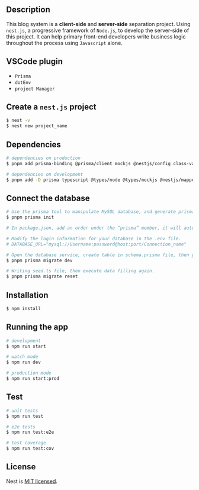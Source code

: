 ## Description

This blog system is a **client-side** and **server-side** separation project.
Using `nest.js`, a progressive framework of `Node.js`, to develop the server-side of this project. It can help primary front-end developers write business logic throughout the process using `Javascript` alone.

## VSCode plugin

- `Prisma`
- `dotEnv`
- `project Manager`

## Create a `nest.js` project

```bash
$ nest -v
$ nest new project_name
```

## Dependencies

```bash
# dependencies on production
$ pnpm add prisma-binding @prisma/client mockjs @nestjs/config class-validator class-transformer argon2 @nestjs/passport passport passport-local @nestjs/jwt passport-jwt lodash multer dayjs express redis @nestjs/throttler

# dependencies on development
$ pnpm add -D prisma typescript @types/node @types/mockjs @nestjs/mapped-types @types/passport-local @types/passport-jwt @types/express @types/lodash @types/multer @types/node
```

## Connect the database

```bash
# Use the prisma tool to manipulate MySQL database, and generate prisma/schema.prisma file and src/.env file.
$ pnpm prisma init

# In package.json, add an order under the “prisma” member, it will automate the prisma/seed.ts file when prisma is working.

# Modify the login information for your database in the .env file.
# DATABASE_URL="mysql://Username:password@host:port/Connection_name"

# Open the database service, create table in schema.prisma file, then you can connect to your database through the prisma.
$ pnpm prisma migrate dev

# Writing seed.ts file, then execute data filling again.
$ pnpm prisma migrate reset
```

## Installation

```bash
$ npm install
```

## Running the app

```bash
# development
$ npm run start

# watch mode
$ npm run dev

# production mode
$ npm run start:prod
```

## Test

```bash
# unit tests
$ npm run test

# e2e tests
$ npm run test:e2e

# test coverage
$ npm run test:cov
```

## License

Nest is [MIT licensed](LICENSE).
